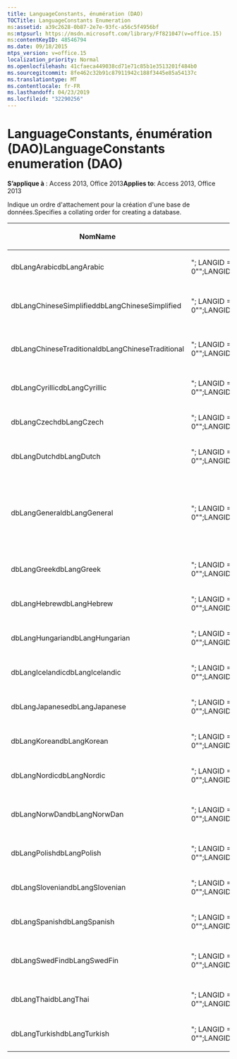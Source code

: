 ```yaml
---
title: LanguageConstants, énumération (DAO)
TOCTitle: LanguageConstants Enumeration
ms:assetid: a39c2628-0b87-2e7e-93fc-a56c5f4956bf
ms:mtpsurl: https://msdn.microsoft.com/library/Ff821047(v=office.15)
ms:contentKeyID: 48546794
ms.date: 09/18/2015
mtps_version: v=office.15
localization_priority: Normal
ms.openlocfilehash: 41cfaeca449038cd71e71c85b1e3513201f484b0
ms.sourcegitcommit: 8fe462c32b91c87911942c188f3445e85a54137c
ms.translationtype: MT
ms.contentlocale: fr-FR
ms.lasthandoff: 04/23/2019
ms.locfileid: "32290256"
---
```

# <a name="languageconstants-enumeration-dao"></a><span data-ttu-id="edeee-102">LanguageConstants, énumération (DAO)</span><span class="sxs-lookup"><span data-stu-id="edeee-102">LanguageConstants enumeration (DAO)</span></span>


<span data-ttu-id="edeee-103">**S’applique à** : Access 2013, Office 2013</span><span class="sxs-lookup"><span data-stu-id="edeee-103">**Applies to**: Access 2013, Office 2013</span></span>

<span data-ttu-id="edeee-104">Indique un ordre d'attachement pour la création d'une base de données.</span><span class="sxs-lookup"><span data-stu-id="edeee-104">Specifies a collating order for creating a database.</span></span>

<table>
<colgroup>
<col style="width: 33%" />
<col style="width: 33%" />
<col style="width: 33%" />
</colgroup>
<thead>
<tr class="header">
<th><p><span data-ttu-id="edeee-105">Nom</span><span class="sxs-lookup"><span data-stu-id="edeee-105">Name</span></span></p></th>
<th><p><span data-ttu-id="edeee-106">Valeur</span><span class="sxs-lookup"><span data-stu-id="edeee-106">Value</span></span></p></th>
<th><p><span data-ttu-id="edeee-107">Description</span><span class="sxs-lookup"><span data-stu-id="edeee-107">Description</span></span></p></th>
</tr>
</thead>
<tbody>
<tr class="odd">
<td><p><span data-ttu-id="edeee-108">dbLangArabic</span><span class="sxs-lookup"><span data-stu-id="edeee-108">dbLangArabic</span></span></p></td>
<td><p><span data-ttu-id="edeee-109">&quot;; LANGID = 0x0401; CP = 1256; PAYS = 0&quot;</span><span class="sxs-lookup"><span data-stu-id="edeee-109">&quot;;LANGID=0x0401;CP=1256;COUNTRY=0&quot;</span></span></p></td>
<td><p><span data-ttu-id="edeee-110">Arabic</span><span class="sxs-lookup"><span data-stu-id="edeee-110">Arabic</span></span></p></td>
</tr>
<tr class="even">
<td><p><span data-ttu-id="edeee-111">dbLangChineseSimplified</span><span class="sxs-lookup"><span data-stu-id="edeee-111">dbLangChineseSimplified</span></span></p></td>
<td><p><span data-ttu-id="edeee-112">&quot;; LANGID = 0x0804; CP = 936; PAYS = 0&quot;</span><span class="sxs-lookup"><span data-stu-id="edeee-112">&quot;;LANGID=0x0804;CP=936;COUNTRY=0&quot;</span></span></p></td>
<td><p><span data-ttu-id="edeee-113">Chinois simplifié</span><span class="sxs-lookup"><span data-stu-id="edeee-113">Simplified Chinese</span></span></p></td>
</tr>
<tr class="odd">
<td><p><span data-ttu-id="edeee-114">dbLangChineseTraditional</span><span class="sxs-lookup"><span data-stu-id="edeee-114">dbLangChineseTraditional</span></span></p></td>
<td><p><span data-ttu-id="edeee-115">&quot;; LANGID = 0x0404; CP = 950; PAYS = 0&quot;</span><span class="sxs-lookup"><span data-stu-id="edeee-115">&quot;;LANGID=0x0404;CP=950;COUNTRY=0&quot;</span></span></p></td>
<td><p><span data-ttu-id="edeee-116">Chinois traditionnel</span><span class="sxs-lookup"><span data-stu-id="edeee-116">Traditional Chinese</span></span></p></td>
</tr>
<tr class="even">
<td><p><span data-ttu-id="edeee-117">dbLangCyrillic</span><span class="sxs-lookup"><span data-stu-id="edeee-117">dbLangCyrillic</span></span></p></td>
<td><p><span data-ttu-id="edeee-118">&quot;; LANGID = 0x0419; CP = 1251; PAYS = 0&quot;</span><span class="sxs-lookup"><span data-stu-id="edeee-118">&quot;;LANGID=0x0419;CP=1251;COUNTRY=0&quot;</span></span></p></td>
<td><p><span data-ttu-id="edeee-119">Russe</span><span class="sxs-lookup"><span data-stu-id="edeee-119">Russian</span></span></p></td>
</tr>
<tr class="odd">
<td><p><span data-ttu-id="edeee-120">dbLangCzech</span><span class="sxs-lookup"><span data-stu-id="edeee-120">dbLangCzech</span></span></p></td>
<td><p><span data-ttu-id="edeee-121">&quot;; LANGID = 0x0405; CP = 1250; PAYS = 0&quot;</span><span class="sxs-lookup"><span data-stu-id="edeee-121">&quot;;LANGID=0x0405;CP=1250;COUNTRY=0&quot;</span></span></p></td>
<td><p><span data-ttu-id="edeee-122">Tchèque</span><span class="sxs-lookup"><span data-stu-id="edeee-122">Czech</span></span></p></td>
</tr>
<tr class="even">
<td><p><span data-ttu-id="edeee-123">dbLangDutch</span><span class="sxs-lookup"><span data-stu-id="edeee-123">dbLangDutch</span></span></p></td>
<td><p><span data-ttu-id="edeee-124">&quot;; LANGID = 0x0413; CP = 1252; PAYS = 0&quot;</span><span class="sxs-lookup"><span data-stu-id="edeee-124">&quot;;LANGID=0x0413;CP=1252;COUNTRY=0&quot;</span></span></p></td>
<td><p><span data-ttu-id="edeee-125">Néerlandais</span><span class="sxs-lookup"><span data-stu-id="edeee-125">Dutch</span></span></p></td>
</tr>
<tr class="odd">
<td><p><span data-ttu-id="edeee-126">dbLangGeneral</span><span class="sxs-lookup"><span data-stu-id="edeee-126">dbLangGeneral</span></span></p></td>
<td><p><span data-ttu-id="edeee-127">&quot;; LANGID = 0x0409; CP = 1252; PAYS = 0&quot;</span><span class="sxs-lookup"><span data-stu-id="edeee-127">&quot;;LANGID=0x0409;CP=1252;COUNTRY=0&quot;</span></span></p></td>
<td><p><span data-ttu-id="edeee-128">Anglais, allemand, français, portugais, italien et espagnol</span><span class="sxs-lookup"><span data-stu-id="edeee-128">English, German, French, Portuguese, Italian, and Modern Spanish</span></span></p></td>
</tr>
<tr class="even">
<td><p><span data-ttu-id="edeee-129">dbLangGreek</span><span class="sxs-lookup"><span data-stu-id="edeee-129">dbLangGreek</span></span></p></td>
<td><p><span data-ttu-id="edeee-130">&quot;; LANGID = 0x0408; CP = 1253; PAYS = 0&quot;</span><span class="sxs-lookup"><span data-stu-id="edeee-130">&quot;;LANGID=0x0408;CP=1253;COUNTRY=0&quot;</span></span></p></td>
<td><p><span data-ttu-id="edeee-131">Grec</span><span class="sxs-lookup"><span data-stu-id="edeee-131">Greek</span></span></p></td>
</tr>
<tr class="odd">
<td><p><span data-ttu-id="edeee-132">dbLangHebrew</span><span class="sxs-lookup"><span data-stu-id="edeee-132">dbLangHebrew</span></span></p></td>
<td><p><span data-ttu-id="edeee-133">&quot;; LANGID = 0x040D; CP = 1255; PAYS = 0&quot;</span><span class="sxs-lookup"><span data-stu-id="edeee-133">&quot;;LANGID=0x040D;CP=1255;COUNTRY=0&quot;</span></span></p></td>
<td><p><span data-ttu-id="edeee-134">Hébreu</span><span class="sxs-lookup"><span data-stu-id="edeee-134">Hebrew</span></span></p></td>
</tr>
<tr class="even">
<td><p><span data-ttu-id="edeee-135">dbLangHungarian</span><span class="sxs-lookup"><span data-stu-id="edeee-135">dbLangHungarian</span></span></p></td>
<td><p><span data-ttu-id="edeee-136">&quot;; LANGID = 0x040E; CP = 1250; PAYS = 0&quot;</span><span class="sxs-lookup"><span data-stu-id="edeee-136">&quot;;LANGID=0x040E;CP=1250;COUNTRY=0&quot;</span></span></p></td>
<td><p><span data-ttu-id="edeee-137">Hongrois</span><span class="sxs-lookup"><span data-stu-id="edeee-137">Hungarian</span></span></p></td>
</tr>
<tr class="odd">
<td><p><span data-ttu-id="edeee-138">dbLangIcelandic</span><span class="sxs-lookup"><span data-stu-id="edeee-138">dbLangIcelandic</span></span></p></td>
<td><p><span data-ttu-id="edeee-139">&quot;; LANGID = 0x040F; CP = 1252; PAYS = 0&quot;</span><span class="sxs-lookup"><span data-stu-id="edeee-139">&quot;;LANGID=0x040F;CP=1252;COUNTRY=0&quot;</span></span></p></td>
<td><p><span data-ttu-id="edeee-140">Islandais</span><span class="sxs-lookup"><span data-stu-id="edeee-140">Icelandic</span></span></p></td>
</tr>
<tr class="even">
<td><p><span data-ttu-id="edeee-141">dbLangJapanese</span><span class="sxs-lookup"><span data-stu-id="edeee-141">dbLangJapanese</span></span></p></td>
<td><p><span data-ttu-id="edeee-142">&quot;; LANGID = 0x0411; CP = 932; PAYS = 0&quot;</span><span class="sxs-lookup"><span data-stu-id="edeee-142">&quot;;LANGID=0x0411;CP=932;COUNTRY=0&quot;</span></span></p></td>
<td><p><span data-ttu-id="edeee-143">Japonais</span><span class="sxs-lookup"><span data-stu-id="edeee-143">Japanese</span></span></p></td>
</tr>
<tr class="odd">
<td><p><span data-ttu-id="edeee-144">dbLangKorean</span><span class="sxs-lookup"><span data-stu-id="edeee-144">dbLangKorean</span></span></p></td>
<td><p><span data-ttu-id="edeee-145">&quot;; LANGID = 0x0412; CP = 949; PAYS = 0&quot;</span><span class="sxs-lookup"><span data-stu-id="edeee-145">&quot;;LANGID=0x0412;CP=949;COUNTRY=0&quot;</span></span></p></td>
<td><p><span data-ttu-id="edeee-146">Coréen</span><span class="sxs-lookup"><span data-stu-id="edeee-146">Korean</span></span></p></td>
</tr>
<tr class="even">
<td><p><span data-ttu-id="edeee-147">dbLangNordic</span><span class="sxs-lookup"><span data-stu-id="edeee-147">dbLangNordic</span></span></p></td>
<td><p><span data-ttu-id="edeee-148">&quot;; LANGID = 0x041D; CP = 1252; PAYS = 0&quot;</span><span class="sxs-lookup"><span data-stu-id="edeee-148">&quot;;LANGID=0x041D;CP=1252;COUNTRY=0&quot;</span></span></p></td>
<td><p><span data-ttu-id="edeee-149">Scandinave</span><span class="sxs-lookup"><span data-stu-id="edeee-149">Nordic</span></span></p></td>
</tr>
<tr class="odd">
<td><p><span data-ttu-id="edeee-150">dbLangNorwDan</span><span class="sxs-lookup"><span data-stu-id="edeee-150">dbLangNorwDan</span></span></p></td>
<td><p><span data-ttu-id="edeee-151">&quot;; LANGID = 0x0406; CP = 1252; PAYS = 0&quot;</span><span class="sxs-lookup"><span data-stu-id="edeee-151">&quot;;LANGID=0x0406;CP=1252;COUNTRY=0&quot;</span></span></p></td>
<td><p><span data-ttu-id="edeee-152">Norvégien et danois</span><span class="sxs-lookup"><span data-stu-id="edeee-152">Norwegian and Danish</span></span></p></td>
</tr>
<tr class="even">
<td><p><span data-ttu-id="edeee-153">dbLangPolish</span><span class="sxs-lookup"><span data-stu-id="edeee-153">dbLangPolish</span></span></p></td>
<td><p><span data-ttu-id="edeee-154">&quot;; LANGID = 0x0415; CP = 1250; PAYS = 0&quot;</span><span class="sxs-lookup"><span data-stu-id="edeee-154">&quot;;LANGID=0x0415;CP=1250;COUNTRY=0&quot;</span></span></p></td>
<td><p><span data-ttu-id="edeee-155">Polonais</span><span class="sxs-lookup"><span data-stu-id="edeee-155">Polish</span></span></p></td>
</tr>
<tr class="odd">
<td><p><span data-ttu-id="edeee-156">dbLangSlovenian</span><span class="sxs-lookup"><span data-stu-id="edeee-156">dbLangSlovenian</span></span></p></td>
<td><p><span data-ttu-id="edeee-157">&quot;; LANGID = 0x0424; CP = 1250; PAYS = 0&quot;</span><span class="sxs-lookup"><span data-stu-id="edeee-157">&quot;;LANGID=0x0424;CP=1250;COUNTRY=0&quot;</span></span></p></td>
<td><p><span data-ttu-id="edeee-158">Slovène</span><span class="sxs-lookup"><span data-stu-id="edeee-158">Slovenian</span></span></p></td>
</tr>
<tr class="even">
<td><p><span data-ttu-id="edeee-159">dbLangSpanish</span><span class="sxs-lookup"><span data-stu-id="edeee-159">dbLangSpanish</span></span></p></td>
<td><p><span data-ttu-id="edeee-160">&quot;; LANGID = 0x040A; CP = 1252; PAYS = 0&quot;</span><span class="sxs-lookup"><span data-stu-id="edeee-160">&quot;;LANGID=0x040A;CP=1252;COUNTRY=0&quot;</span></span></p></td>
<td><p><span data-ttu-id="edeee-161">Espagnol</span><span class="sxs-lookup"><span data-stu-id="edeee-161">Spanish</span></span></p></td>
</tr>
<tr class="odd">
<td><p><span data-ttu-id="edeee-162">dbLangSwedFin</span><span class="sxs-lookup"><span data-stu-id="edeee-162">dbLangSwedFin</span></span></p></td>
<td><p><span data-ttu-id="edeee-163">&quot;; LANGID = 0x041D; CP = 1252; PAYS = 0&quot;</span><span class="sxs-lookup"><span data-stu-id="edeee-163">&quot;;LANGID=0x041D;CP=1252;COUNTRY=0&quot;</span></span></p></td>
<td><p><span data-ttu-id="edeee-164">Suédois et finnois</span><span class="sxs-lookup"><span data-stu-id="edeee-164">Swedish and Finnish</span></span></p></td>
</tr>
<tr class="even">
<td><p><span data-ttu-id="edeee-165">dbLangThai</span><span class="sxs-lookup"><span data-stu-id="edeee-165">dbLangThai</span></span></p></td>
<td><p><span data-ttu-id="edeee-166">&quot;; LANGID = 0x041E; CP = 874; PAYS = 0&quot;</span><span class="sxs-lookup"><span data-stu-id="edeee-166">&quot;;LANGID=0x041E;CP=874;COUNTRY=0&quot;</span></span></p></td>
<td><p><span data-ttu-id="edeee-167">Thaï</span><span class="sxs-lookup"><span data-stu-id="edeee-167">Thai</span></span></p></td>
</tr>
<tr class="odd">
<td><p><span data-ttu-id="edeee-168">dbLangTurkish</span><span class="sxs-lookup"><span data-stu-id="edeee-168">dbLangTurkish</span></span></p></td>
<td><p><span data-ttu-id="edeee-169">&quot;; LANGID = 0x041F; CP = 1254; PAYS = 0&quot;</span><span class="sxs-lookup"><span data-stu-id="edeee-169">&quot;;LANGID=0x041F;CP=1254;COUNTRY=0&quot;</span></span></p></td>
<td><p><span data-ttu-id="edeee-170">Turc</span><span class="sxs-lookup"><span data-stu-id="edeee-170">Turkish</span></span></p></td>
</tr>
</tbody>
</table>

